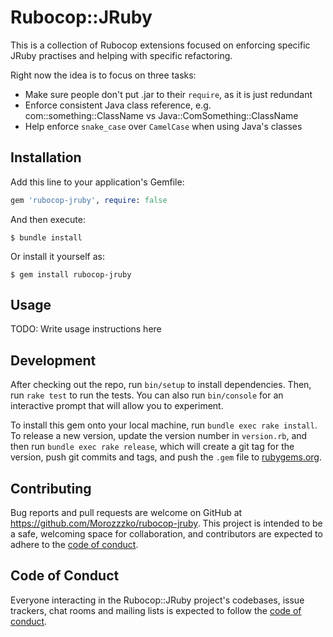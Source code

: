 # Rubocop::JRuby

This is a collection of Rubocop extensions focused on enforcing specific JRuby practises and helping with specific refactoring.

Right now the idea is to focus on three tasks:

* Make sure people don't put .jar to their `require`, as it is just redundant
* Enforce consistent Java class reference, e.g. com::something::ClassName vs Java::ComSomething::ClassName
* Help enforce `snake_case` over `CamelCase` when using Java's classes

## Installation

Add this line to your application's Gemfile:

```ruby
gem 'rubocop-jruby', require: false
```

And then execute:

    $ bundle install

Or install it yourself as:

    $ gem install rubocop-jruby

## Usage

TODO: Write usage instructions here

## Development

After checking out the repo, run `bin/setup` to install dependencies. Then, run `rake test` to run the tests. You can also run `bin/console` for an interactive prompt that will allow you to experiment.

To install this gem onto your local machine, run `bundle exec rake install`. To release a new version, update the version number in `version.rb`, and then run `bundle exec rake release`, which will create a git tag for the version, push git commits and tags, and push the `.gem` file to [rubygems.org](https://rubygems.org).

## Contributing

Bug reports and pull requests are welcome on GitHub at https://github.com/Morozzzko/rubocop-jruby. This project is intended to be a safe, welcoming space for collaboration, and contributors are expected to adhere to the [code of conduct](https://github.com/Morozzzko/rubocop-jruby/blob/master/CODE_OF_CONDUCT.md).


## Code of Conduct

Everyone interacting in the Rubocop::JRuby project's codebases, issue trackers, chat rooms and mailing lists is expected to follow the [code of conduct](https://github.com/Morozzzko/rubocop-jruby/blob/master/CODE_OF_CONDUCT.md).
